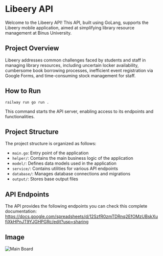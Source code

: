 # Libeery API

Welcome to the Libeery API! This API, built using GoLang, supports the Libeery mobile application, aimed at simplifying library resource management at Binus University.

## Project Overview

Libeery addresses common challenges faced by students and staff in managing library resources, including uncertain locker availability, cumbersome book borrowing processes, inefficient event registration via Google Forms, and time-consuming stock management for staff.

## How to Run
```
railway run go run .
```


This command starts the API server, enabling access to its endpoints and functionalities.

## Project Structure

The project structure is organized as follows:
- `main.go`: Entry point of the application
- `helper/`: Contains the main business logic of the application
- `model/`: Defines data models used in the application
- `service/`: Contains utilities for various API endpoints
- `database/`: Manages database connections and migrations
- `output/`: Stores base output files

## API Endpoints

The API provides the following endpoints you can check this complete documentation:
https://docs.google.com/spreadsheets/d/12SzfR0zmTDRnq2EfOMzUBskXufjXkHPnJT9YJGHPGRc/edit?usp=sharing

## Image

![Main Board](https://github.com/gnlehc/Libeery-API/assets/110314460/2528aa98-d214-4630-b070-90bd0ab51b33)
